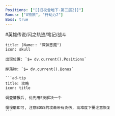 ```yaml
---
Positions: ["[[旧校舍地下·第三层2]]"]
Bonus: ["U物质", "行动力2"]
Boss: true
---
```

#英雄传说/闪之轨迹/笔记/战斗
````ad-danger
title: (Name:: "深渊恶魔")
icon: skull

出现位置: `$= dv.current().Positions`

掉落物: `$= dv.current().Bonus`

```ad-tip
title: 攻略
icon: title

调查情报后, 优先用S技解决一个

慢慢磨即可, 注意BOSS的攻击带有炎伤, 高难度下要注意恢复
```

````
